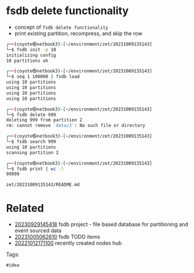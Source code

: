 # fsdb delete functionality

- concept of `fsdb delete functionality`
- print existing partition, recompress, and skip the row

```bash
┌──(coyote㉿netbook3)-[~/environment/zet/20231009135143]
└─$ fsdb init -p 10
initializing config
10 partitions ok

┌──(coyote㉿netbook3)-[~/environment/zet/20231009135143]
└─$ seq 1 100000 | fsdb load
using 10 partitions
using 10 partitions
using 10 partitions
using 10 partitions

┌──(coyote㉿netbook3)-[~/environment/zet/20231009135143]
└─$ fsdb delete 999
deleting 999 from partition 2
rm: cannot remove 'data/2': No such file or directory

┌──(coyote㉿netbook3)-[~/environment/zet/20231009135143]
└─$ fsdb search 999
using 10 partitions
scanning partition 2

┌──(coyote㉿netbook3)-[~/environment/zet/20231009135143]
└─$ fsdb print | wc -l
99999
```

` zet/20231009135143/README.md `

# Related

- [20230929145418](/zet/20230929145418/README.md) fsdb project - file based database for partitioning and event sourced data
- [20231005062610](/zet/20231005062610/README.md) fsdb TODO items
- [20221012171100](/zet/20221012171100/README.md) recently created nodes hub

Tags:

    #idea
